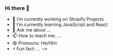 ### Hi there 👋



- 🔭 I’m currently working on Shopify Projects
- 🌱 I’m currently learning JavaScript and React
- 💬 Ask me about ...
- 📫 How to reach me: ...
- 😄 Pronouns: He/Him
- ⚡ Fun fact: ...
-->
